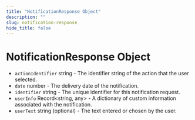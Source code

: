 ```yaml
---
title: "NotificationResponse Object"
description: ""
slug: notification-response
hide_title: false
---
```


# NotificationResponse Object

* `actionIdentifier` string - The identifier string of the action that the user selected.
* `date` number - The delivery date of the notification.
* `identifier` string - The unique identifier for this notification request.
* `userInfo` Record&#60;string, any&#62; - A dictionary of custom information associated with the notification.
* `userText` string (optional) - The text entered or chosen by the user.
